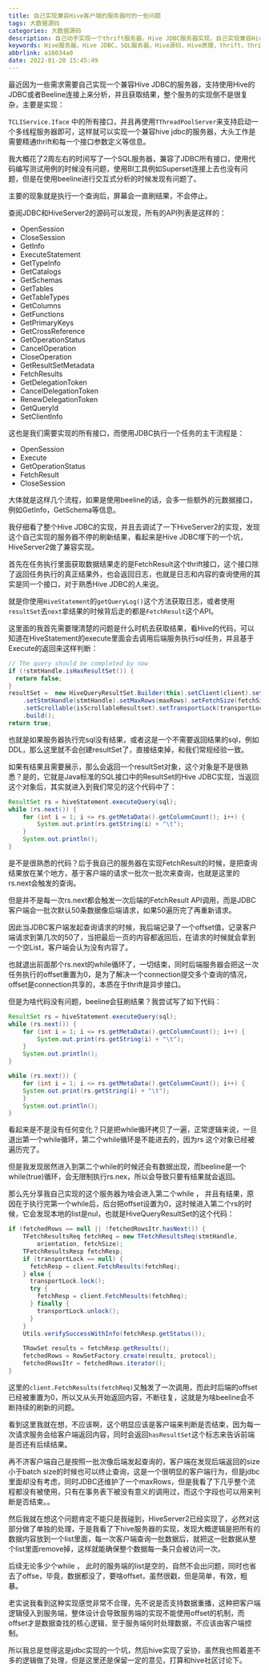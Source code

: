 ```yaml
---
title: 自己实现兼容Hive客户端的服务器时的一些问题
tags: 大数据源码
categories: 大数据源码
description: 自己动手实现一个thrift服务器，Hive JDBC服务器实现，自己实现兼容Hive客户端的服务器时的一些问题
keywords: Hive服务器，Hive JDBC，SQL服务器，Hive源码，Hive原理，thrift，thrift server， 兼容HIVE JDBC
abbrlink: a16034a0
date: 2022-01-20 15:45:49
---
```


最近因为一些需求需要自己实现一个兼容Hive JDBC的服务器，支持使用Hive的JDBC或者Beeline连接上来分析，并且获取结果，整个服务的实现倒不是很复杂，主要是实现：

`TCLIService.Iface` 中的所有接口，并且再使用`TThreadPoolServer`来支持启动一个多线程服务器即可，这样就可以实现一个兼容hive jdbc的服务器，大头工作是需要精通thrift和每一个接口参数定义等信息。

我大概花了2周左右的时间写了一个SQL服务器，兼容了JDBC所有接口，使用代码编写测试用例的时候没有问题，使用BI工具例如Superset连接上去也没有问题，但是在使用beeline进行交互式分析的时候发现有问题了。

主要的现象就是执行一个查询后，屏幕会一直刷结果，不会停止。

查阅JDBC和HiveServer2的源码可以发现，所有的API列表是这样的：

* OpenSession
* CloseSession
* GetInfo
* ExecuteStatement
* GetTypeInfo
* GetCatalogs
* GetSchemas
* GetTables
* GetTableTypes
* GetColumns
* GetFunctions
* GetPrimaryKeys
* GetCrossReference
* GetOperationStatus
* CancelOperation
* CloseOperation
* GetResultSetMetadata
* FetchResults
* GetDelegationToken
* CancelDelegationToken
* RenewDelegationToken
* GetQueryId
* SetClientInfo

这也是我们需要实现的所有接口，而使用JDBC执行一个任务的主干流程是：

* OpenSession
* Execute
* GetOperationStatus
* FetchResult
* CloseSession

大体就是这样几个流程，如果是使用beeline的话，会多一些额外的元数据接口，例如GetInfo，GetSchema等信息。

我仔细看了整个Hive JDBC的实现，并且去调试了一下HiveServer2的实现，发现这个自己实现的服务器不停的刷新结果，看起来是Hive JDBC埋下的一个坑，HiveServer2做了兼容实现。

首先在任务执行里面获取数据结果走的是FetchResult这个thrift接口，这个接口除了返回任务执行的真正结果外，也会返回日志，也就是日志和内容的查询使用的其实是同一个接口，对于熟悉Hive JDBC的人来说。

就是你使用`HiveStatement`的`getQueryLog()`这个方法获取日志，或者使用`resultSet`去`next`拿结果的时候背后走的都是`FetchResult`这个API。

这里面的我首先需要理清楚的问题是什么时机去获取结果，看Hive的代码，可以知道在HiveStatement的execute里面会去调用后端服务执行sql任务，并且基于Execute的返回来这样判断：

```java
// The query should be completed by now
if (!stmtHandle.isHasResultSet()) {
  return false;
}
resultSet =  new HiveQueryResultSet.Builder(this).setClient(client).setSessionHandle(sessHandle)
    .setStmtHandle(stmtHandle).setMaxRows(maxRows).setFetchSize(fetchSize)
    .setScrollable(isScrollableResultset).setTransportLock(transportLock)
    .build();
return true;
```

也就是如果服务器执行完sql没有结果，或者这是一个不需要返回结果的sql，例如DDL，那么这里就不会创建resultSet了，直接结束掉，和我们常规经验一致。

如果有结果且需要展示，那么会返回一个resultSet对象，这个对象是不是很熟悉？是的，它就是Java标准的SQL接口中的ResultSet的Hive JDBC实现，当返回这个对象后，其实就进入到我们常见的这个代码中了：

```java
ResultSet rs = hiveStatement.executeQuery(sql);
while (rs.next()) {
    for (int i = 1; i <= rs.getMetaData().getColumnCount(); i++) {
        System.out.print(rs.getString(i) + "\t");
    }
    System.out.println();
}
```

是不是很熟悉的代码？后于我自己的服务器在实现FetchResult的时候，是把查询结果放在某个地方，基于客户端的请求一批次一批次来查询，也就是这里的rs.next会触发的查询。

但是并不是每一次rs.next都会触发一次后端的FetchResult API调用，而是JDBC客户端会一批次默认50条数据像后端请求，如果50遍历完了再重新请求。

因此当JDBC客户端发起查询请求的时候，我后端记录了一个offset值，记录客户端请求到第几次的50了，当把最后一页的内容都返回后，在请求的时候就会拿到一个空List，客户端会认为没有内容了。

也就退出前面那个rs.next的while循环了，一切结束，同时后端服务器会把这一次任务执行的offset重置为0，是为了解决一个connection提交多个查询的情况，offset是connection共享的，本质在于thrift是异步接口。

但是为啥代码没有问题，beeline会狂刷结果？我尝试写了如下代码：

```java
ResultSet rs = hiveStatement.executeQuery(sql);
while (rs.next()) {
    for (int i = 1; i <= rs.getMetaData().getColumnCount(); i++) {
        System.out.print(rs.getString(i) + "\t");
    }
    System.out.println();
}

while (rs.next()) {
    for (int i = 1; i <= rs.getMetaData().getColumnCount(); i++) {
    System.out.print(rs.getString(i) + "\t");
    }
    System.out.println();
}
```

看起来是不是没有任何变化？只是把while循环拷贝了一遍，正常逻辑来说，一旦退出第一个while循环，第二个while循环是不能进去的，因为rs 这个对象已经被遍历完了。

但是我发现居然进入到第二个while的时候还会有数据出现，而beeline是一个while(true)循环，会无限制执行rs.nex，所以会导致只要有结果就会返回。

那么先分享我自己实现的这个服务器为啥会进入第二个while ， 并且有结果，原因在于执行完第一个while后，后台把offset设置为0，这时候进入第二个rs的时候，它会发现本地的list是nul，也就是HiveQueryResultSet的这个代码：

```java
if (fetchedRows == null || !fetchedRowsItr.hasNext()) {
    TFetchResultsReq fetchReq = new TFetchResultsReq(stmtHandle,
        orientation, fetchSize);
    TFetchResultsResp fetchResp;
    if (transportLock == null) {
      fetchResp = client.FetchResults(fetchReq);
    } else {
      transportLock.lock();
      try {
        fetchResp = client.FetchResults(fetchReq);
      } finally {
        transportLock.unlock();
      }
    }
    Utils.verifySuccessWithInfo(fetchResp.getStatus());
    
    TRowSet results = fetchResp.getResults();
    fetchedRows = RowSetFactory.create(results, protocol);
    fetchedRowsItr = fetchedRows.iterator();
}
```

这里的`client.FetchResults(fetchReq)`又触发了一次调用，而此时后端的offset已经被重置为0，所以又从头开始返回内容，不断往复，这就是为啥beeline会不断持续的刷新的问题。

看到这里我就在想，不应该啊，这个明显应该是客户端来判断是否结束，因为每一次请求服务会给客户端返回内容，同时会返回`hasResultSet`这个标志来告诉前端是否还有后续结果。

再不济客户端自己是按照一批次像后端发起查询的，客户端在发现后端返回的size小于batch size的时候也可以终止查询，这是一个很明显的客户端行为，但是jdbc里面却没有考虑，同时JDBC还维护了一个maxRows，但是我看了下几乎整个流程都没有被使用，只有在事务表下被没有意义的调用过，而这个字段也可以用来判断是否结束。。

然后我就在想这个问题肯定不能只是我碰到，HiveServer2已经实现了，必然对这部分做了单独的处理，于是我看了下hive服务器的实现，发现大概逻辑是把所有的数据内容放到一个list里面，每一次客户端查询一批数据后，就把这一批数据从整个list里面remove掉，这样就能确保整个数据每一条只会被访问一次。

后续无论多少个while ， 此时的服务端的list是空的，自然不会出问题，同时也省去了offse，毕竟，数据都没了，要啥offset，虽然很戳，但是简单，有效，粗暴。

老实说我看到这种实现感觉非常不合理，先不说是否支持数据重播，这种把客户端逻辑侵入到服务端，整体设计会导致服务端的实现不能使用offset的机制，而offset才是数据查找的核心逻辑，至于服务端何时处理数据，不应该由客户端控制。

所以我总是觉得这是jdbc实现的一个坑，然后hive实现了妥协，虽然我也照着差不多的逻辑做了处理，但是这里还是保留一定的意见，打算和hive社区讨论下。
